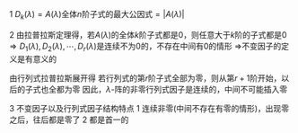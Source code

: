 1 $D_k(\lambda)=A(\lambda)$全体$n$阶子式的最大公因式$=|A(\lambda)|$

2 由拉普拉斯定理得，若$A(\lambda)$的全体$k$阶子式都是0，则任意大于$k$阶的子式都是0
$\Rightarrow D_1(\lambda),D_2(\lambda),\cdots,
D_r(\lambda)$是连续不为0的，不存在中间有0的情形
$\Rightarrow$不变因子的定义是有意义的

由行列式拉普拉斯展开得
若行列式的第$r$阶子式全部为零，则从第$r+1$阶开始，以后的子式也全都为零
因此，$\lambda$-阵的非零行列式因子是连续的，中间不可能插入零

3 不变因子以及行列式因子结构特点
1 连续非零(中间不存在有零的情形)，出现零之后，往后都是零了
2 都是首一的